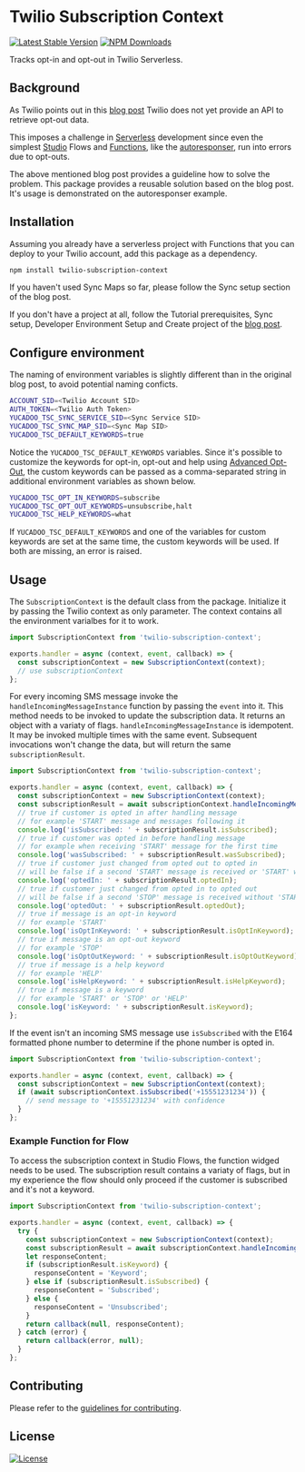 # Twilio Subscription Context

[![Latest Stable Version](https://img.shields.io/npm/v/twilio-subscription-context.svg)](https://www.npmjs.com/package/twilio-subscription-context)
[![NPM Downloads](https://img.shields.io/npm/dm/twilio-subscription-context.svg)](https://www.npmjs.com/package/twilio-subscription-context)

Tracks opt-in and opt-out in Twilio Serverless.

## Background

As Twilio points out in this [blog post](https://www.twilio.com/blog/store-opt-out-data-twilio-functions-sync) Twilio does not yet provide an API to retrieve opt-out data.

This imposes a challenge in [Serverless](https://www.twilio.com/en-us/serverless) development since even the simplest [Studio](https://www.twilio.com/en-us/serverless/studio) Flows and [Functions](https://www.twilio.com/en-us/serverless/functions), like the [autoresponser](https://www.twilio.com/docs/studio/tutorials/how-to-set-up-auto-responder), run into errors due to opt-outs.

The above mentioned blog post provides a guideline how to solve the problem. This package provides a reusable solution based on the blog post. It's usage is demonstrated on the autoresponser example.

## Installation

Assuming you already have a serverless project with Functions that you can deploy to your Twilio account, add this package as a dependency.

```bash
npm install twilio-subscription-context
```
If you haven't used Sync Maps so far, please follow the Sync setup section of the blog post.

If you don't have a project at all, follow the Tutorial prerequisites, Sync setup, Developer Environment Setup and Create project of the [blog post](https://www.twilio.com/blog/store-opt-out-data-twilio-functions-sync).

## Configure environment

The naming of environment variables is slightly different than in the original blog post, to avoid potential naming conficts.
```bash
ACCOUNT_SID=<Twilio Account SID>
AUTH_TOKEN=<Twilio Auth Token>
YUCADOO_TSC_SYNC_SERVICE_SID=<Sync Service SID>
YUCADOO_TSC_SYNC_MAP_SID=<Sync Map SID>
YUCADOO_TSC_DEFAULT_KEYWORDS=true
```

Notice the `YUCADOO_TSC_DEFAULT_KEYWORDS` variables. Since it's possible to customize the keywords for opt-in, opt-out and help using [Advanced Opt-Out](https://www.twilio.com/docs/messaging/services/tutorials/advanced-opt-out), the custom keywords can be passed as a comma-separated string in additional environment variables as shown below.
```bash
YUCADOO_TSC_OPT_IN_KEYWORDS=subscribe
YUCADOO_TSC_OPT_OUT_KEYWORDS=unsubscribe,halt
YUCADOO_TSC_HELP_KEYWORDS=what
```
If `YUCADOO_TSC_DEFAULT_KEYWORDS` and one of the variables for custom keywords are set at the same time, the custom keywords will be used. If both are missing, an error is raised.

## Usage

The `SubscriptionContext` is the default class from the package. Initialize it by passing the Twilio context as only parameter. The context contains all the environment varialbes for it to work.

```js
import SubscriptionContext from 'twilio-subscription-context';

exports.handler = async (context, event, callback) => {
  const subscriptionContext = new SubscriptionContext(context);
  // use subscriptionContext
};
```
For every incoming SMS message invoke the `handleIncomingMessageInstance` function by passing the `event` into it. This method needs to be invoked to update the subscription data.
It returns an object with a variaty of flags.
`handleIncomingMessageInstance` is idempotent. It may be invoked multiple times with the same event. Subsequent invocations won't change the data, but will return the same `subscriptionResult`.
```js
import SubscriptionContext from 'twilio-subscription-context';

exports.handler = async (context, event, callback) => {
  const subscriptionContext = new SubscriptionContext(context);
  const subscriptionResult = await subscriptionContext.handleIncomingMessageInstance(event);
  // true if customer is opted in after handling message
  // for example 'START' message and messages following it
  console.log('isSubscribed: ' + subscriptionResult.isSubscribed);
  // true if customer was opted in before handling message
  // for example when receiving 'START' message for the first time
  console.log('wasSubscribed: ' + subscriptionResult.wasSubscribed);
  // true if customer just changed from opted out to opted in
  // will be false if a second 'START' message is received or 'START' without previous 'STOP'
  console.log('optedIn: ' + subscriptionResult.optedIn);
  // true if customer just changed from opted in to opted out
  // will be false if a second 'STOP' message is received without 'START' between
  console.log('optedOut: ' + subscriptionResult.optedOut);
  // true if message is an opt-in keyword
  // for example 'START'
  console.log('isOptInKeyword: ' + subscriptionResult.isOptInKeyword);
  // true if message is an opt-out keyword
  // for example 'STOP'
  console.log('isOptOutKeyword: ' + subscriptionResult.isOptOutKeyword);
  // true if message is a help keyword
  // for example 'HELP'
  console.log('isHelpKeyword: ' + subscriptionResult.isHelpKeyword);
  // true if message is a keyword
  // for example 'START' or 'STOP' or 'HELP'
  console.log('isKeyword: ' + subscriptionResult.isKeyword);
};
```
If the event isn't an incoming SMS message use `isSubscribed` with the E164 formatted phone number to determine if the phone number is opted in.
```js
import SubscriptionContext from 'twilio-subscription-context';

exports.handler = async (context, event, callback) => {
  const subscriptionContext = new SubscriptionContext(context);
  if (await subscriptionContext.isSubscribed('+15551231234')) {
    // send message to '+15551231234' with confidence
  }
};
```
### Example Function for Flow

To access the subscription context in Studio Flows, the function widged needs to be used.
The subscription result contains a variaty of flags, but in my experience the flow should only proceed if the customer is subscribed and it's not a keyword.
```js
import SubscriptionContext from 'twilio-subscription-context';

exports.handler = async (context, event, callback) => {
  try {
    const subscriptionContext = new SubscriptionContext(context);
    const subscriptionResult = await subscriptionContext.handleIncomingMessageInstance(event);
    let responseContent;
    if (subscriptionResult.isKeyword) {
      responseContent = 'Keyword';
    } else if (subscriptionResult.isSubscribed) {
      responseContent = 'Subscribed';
    } else {
      responseContent = 'Unsubscribed';
    }
    return callback(null, responseContent);
  } catch (error) {
    return callback(error, null);
  }
};
```

## Contributing

Please refer to the [guidelines for contributing](./CONTRIBUTING.md).

## License

[![License](https://img.shields.io/npm/l/twilio-subscription-context.svg)](LICENSE.md)
